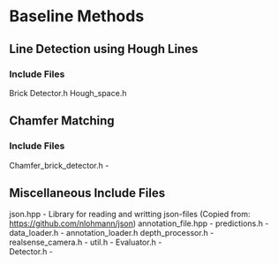 # Baseline Methods

## Line Detection using Hough Lines 

### Include Files
Brick Detector.h
Hough_space.h


## Chamfer Matching

### Include Files
Chamfer_brick_detector.h - 

## Miscellaneous Include Files 
json.hpp - Library for reading and writting json-files (Copied from: https://github.com/nlohmann/json)
annotation_file.hpp - 
predictions.h -
data_loader.h -
annotation_loader.h
depth_processor.h - 
realsense_camera.h -
util.h - 
Evaluator.h -  
Detector.h -

